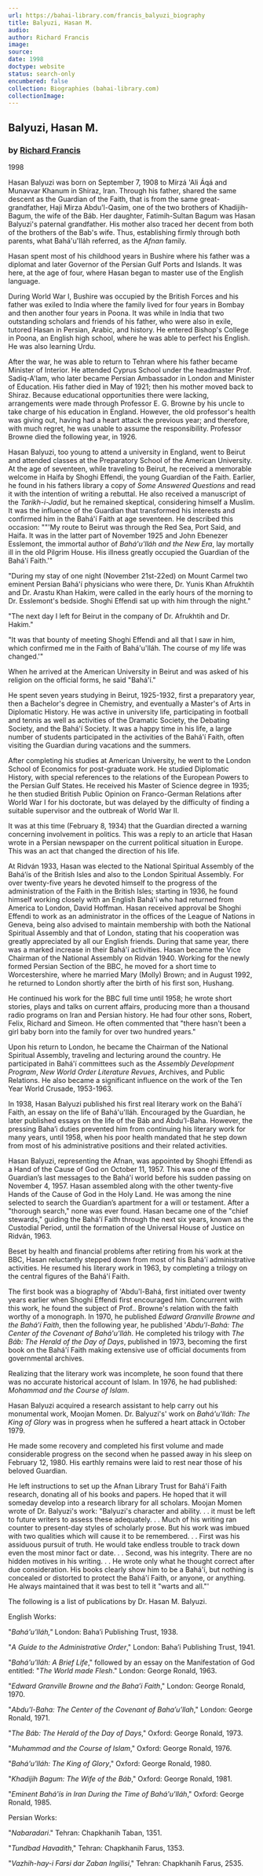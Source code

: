 ```yaml
---
url: https://bahai-library.com/francis_balyuzi_biography
title: Balyuzi, Hasan M.
audio: 
author: Richard Francis
image: 
source: 
date: 1998
doctype: website
status: search-only
encumbered: false
collection: Biographies (bahai-library.com)
collectionImage: 
---
```



## Balyuzi, Hasan M.

### by [Richard Francis](https://bahai-library.com/author/Richard+Francis)

1998


Hasan Balyuzi was born on September 7, 1908 to Mírzá 'Ali Áqá and Munavvar Khanum in Shiraz, Iran. Through his father, shared the same descent as the Guardian of the Faith, that is from the same great-grandfather, Haji Mirza Abdu'l-Qasim, one of the two brothers of Khadijih-Bagum, the wife of the Báb. Her daughter, Fatimih-Sultan Bagum was Hasan Balyuzi's paternal grandfather. His mother also traced her decent from both of the brothers of the Bab's wife. Thus, establishing firmly through both parents, what Bahá'u'lláh referred, as the _Afnan_ family.

Hasan spent most of his childhood years in Bushire where his father was a diplomat and later Governor of the Persian Gulf Ports and Islands. It was here, at the age of four, where Hasan began to master use of the English language.

During World War I, Bushire was occupied by the British Forces and his father was exiled to India where the family lived for four years in Bombay and then another four years in Poona. It was while in India that two outstanding scholars and friends of his father, who were also in exile, tutored Hasan in Persian, Arabic, and history. He entered Bishop's College in Poona, an English high school, where he was able to perfect his English. He was also learning Urdu.

After the war, he was able to return to Tehran where his father became Minister of Interior. He attended Cyprus School under the headmaster Prof. Sadiq-A'lam, who later became Persian Ambassador in London and Minister of Education. His father died in May of 1921; then his mother moved back to Shiraz. Because educational opportunities there were lacking, arrangements were made through Professor E. G. Browne by his uncle to take charge of his education in England. However, the old professor's health was giving out, having had a heart attack the previous year; and therefore, with much regret, he was unable to assume the responsibility. Professor Browne died the following year, in 1926.

Hasan Balyuzi, too young to attend a university in England, went to Beirut and attended classes at the Preparatory School of the American University. At the age of seventeen, while traveling to Beirut, he received a memorable welcome in Haifa by Shoghi Effendi, the young Guardian of the Faith. Earlier, he found in his fathers library a copy of _Some Answered Questions_ and read it with the intention of writing a rebuttal. He also received a manuscript of the _Tarikh-i-Jadid_, but he remained skeptical, considering himself a Muslim. It was the influence of the Guardian that transformed his interests and confirmed him in the Bahá'í Faith at age seventeen. He described this occasion: ""'My route to Beirut was through the Red Sea, Port Said, and Haifa. It was in the latter part of November 1925 and John Ebenezer Esslemont, the immortal author of _Bahá'u'lláh and the New Era_, lay mortally ill in the old Pilgrim House. His illness greatly occupied the Guardian of the Bahá'í Faith.'"

"During my stay of one night (November 21st-22ed) on Mount Carmel two eminent Persian Bahá'í physicians who were there, Dr. Yunis Khan Afrukhtih and Dr. Arastu Khan Hakim, were called in the early hours of the morning to Dr. Esslemont's bedside. Shoghi Effendi sat up with him through the night."

"The next day I left for Beirut in the company of Dr. Afrukhtih and Dr. Hakim."

"It was that bounty of meeting Shoghi Effendi and all that I saw in him, which confirmed me in the Faith of Bahá'u'lláh. The course of my life was changed.'"

When he arrived at the American University in Beirut and was asked of his religion on the official forms, he said "Bahá'í."

He spent seven years studying in Beirut, 1925-1932, first a preparatory year, then a Bachelor's degree in Chemistry, and eventually a Master's of Arts in Diplomatic History. He was active in university life, participating in football and tennis as well as activities of the Dramatic Society, the Debating Society, and the Bahá'í Society. It was a happy time in his life, a large number of students participated in the activities of the Bahá'í Faith, often visiting the Guardian during vacations and the summers.

After completing his studies at American University, he went to the London School of Economics for post-graduate work. He studied Diplomatic History, with special references to the relations of the European Powers to the Persian Gulf States. He received his Master of Science degree in 1935; he then studied British Public Opinion on Franco-German Relations after World War I for his doctorate, but was delayed by the difficulty of finding a suitable supervisor and the outbreak of World War II.

It was at this time (February 8, 1934) that the Guardian directed a warning concerning involvement in politics. This was a reply to an article that Hasan wrote in a Persian newspaper on the current political situation in Europe. This was an act that changed the direction of his life.

At Ridván 1933, Hasan was elected to the National Spiritual Assembly of the Bahá’ís of the British Isles and also to the London Spiritual Assembly. For over twenty-five years he devoted himself to the progress of the administration of the Faith in the British Isles; starting in 1936, he found himself working closely with an English Bahá'í who had returned from America to London, David Hoffman. Hasan received approval be Shoghi Effendi to work as an administrator in the offices of the League of Nations in Geneva, being also advised to maintain membership with both the National Spiritual Assembly and that of London, stating that his cooperation was greatly appreciated by all our English friends. During that same year, there was a marked increase in their Bahá'í activities. Hasan became the Vice Chairman of the National Assembly on Ridván 1940. Working for the newly formed Persian Section of the BBC, he moved for a short time to Worcestershire, where he married Mary (Molly) Brown; and in August 1992, he returned to London shortly after the birth of his first son, Hushang.

He continued his work for the BBC full time until 1958; he wrote short stories, plays and talks on current affairs, producing more than a thousand radio programs on Iran and Persian history. He had four other sons, Robert, Felix, Richard and Simeon. He often commented that "there hasn't been a girl baby born into the family for over two hundred years."

Upon his return to London, he became the Chairman of the National Spiritual Assembly, traveling and lecturing around the country. He participated in Bahá'í committees such as the _Assembly Development Program_, _New World Order Literature Revues_, Archives, and Public Relations. He also became a significant influence on the work of the Ten Year World Crusade, 1953-1963.

In 1938, Hasan Balyuzi published his first real literary work on the Bahá'í Faith, an essay on the life of Bahá'u'lláh. Encouraged by the Guardian, he later published essays on the life of the Báb and Abdu’l-Baha. However, the pressing Baha’i duties prevented him from continuing his literary work for many years, until 1958, when his poor health mandated that he step down from most of his administrative positions and their related activities.

Hasan Balyuzi, representing the Afnan, was appointed by Shoghi Effendi as a Hand of the Cause of God on October 11, 1957. This was one of the Guardian’s last messages to the Bahá'í world before his sudden passing on November 4, 1957. Hasan assembled along with the other twenty-five Hands of the Cause of God in the Holy Land. He was among the nine selected to search the Guardian’s apartment for a will or testament. After a "thorough search," none was ever found. Hasan became one of the "chief stewards," guiding the Bahá'í Faith through the next six years, known as the Custodial Period, until the formation of the Universal House of Justice on Ridván, 1963.

Beset by health and financial problems after retiring from his work at the BBC, Hasan reluctantly stepped down from most of his Bahá'í administrative activities. He resumed his literary work in 1963, by completing a trilogy on the central figures of the Bahá'í Faith.

The first book was a biography of 'Abdu'l-Bahá, first initiated over twenty years earlier when Shoghi Effendi first encouraged him. Concurrent with this work, he found the subject of Prof.. Browne's relation with the faith worthy of a monograph. In 1970, he published _Edward Granville Browne and the Bahá'í Faith_, then the following year, he published '_Abdu'l-Bahá: The Center of the Covenant of Bahá'u'lláh_. He completed his trilogy with _The Báb: The Herald of the Day of Days_, published in 1973, becoming the first book on the Bahá'í Faith making extensive use of official documents from governmental archives.

Realizing that the literary work was incomplete, he soon found that there was no accurate historical account of Islam. In 1976, he had published: _Mohammad and the Course of Islam_.

Hasan Balyuzi acquired a research assistant to help carry out his monumental work, Moojan Momen. Dr. Balyuzi's' work on _Bahá'u'lláh: The King of Glory_ was in progress when he suffered a heart attack in October 1979.

He made some recovery and completed his first volume and made considerable progress on the second when he passed away in his sleep on February 12, 1980. His earthly remains were laid to rest near those of his beloved Guardian.

He left instructions to set up the Afnan  Library Trust for Bahá'í Faith research, donating all of his books and papers. He hoped that it will someday develop into a research library for all scholars. Moojan Momen wrote of Dr. Balyuzi's work: "Balyuzi's character and ability. . . it must be left to future writers to assess these adequately. . . Much of his writing ran counter to present-day styles of scholarly prose. But his work was imbued with two qualities which will cause it to be remembered. . . First was his assiduous pursuit of truth. He would take endless trouble to track down even the most minor fact or date. . . Second, was his integrity. There are no hidden motives in his writing. . . He wrote only what he thought correct after due consideration. His books clearly show him to be a Bahá'í, but nothing is concealed or distorted to protect the Bahá'í Faith, or anyone, or anything. He always maintained that it was best to tell it "warts and all."'

The following is a list of publications by Dr. Hasan M. Balyuzi.

English Works:

"_Bahá'u'lláh,"_ London: Baha’i Publishing Trust, 1938.

"_A Guide to the Administrative Order_," London: Baha’i Publishing Trust, 1941.

"_Bahá'u'lláh: A Brief Life_," followed by an essay on the Manifestation of God entitled: "_The World made Flesh_." London: George Ronald, 1963.

"_Edward Granville Browne and the Baha’i Faith_," London: George Ronald, 1970.

"_Abdu’l-Baha: The Center of the Covenant of Baha’u’llah_," London: George Ronald, 1971.

"_The Báb: The Herald of the Day of Days_," Oxford: George Ronald, 1973.

"_Muhammad and the Course of Islam_," Oxford: George Ronald, 1976.

"_Bahá'u'lláh: The King of Glory_," Oxford: George Ronald, 1980.

"_Khadijih Bagum: The Wife of the Báb_," Oxford: George Ronald, 1981.

"_Eminent Bahá'ís in Iran During the Time of Bahá'u'lláh_," Oxford: George Ronald, 1985.

Persian Works:

"_Nabaradari_." Tehran: Chapkhanih Taban, 1351.

"_Tundbad Havadith_," Tehran: Chapkhanih Farus, 1353.

"_Vazhih-hay-i Farsi dar Zaban Ingilisi_," Tehran: Chapkhanih Farus, 2535.